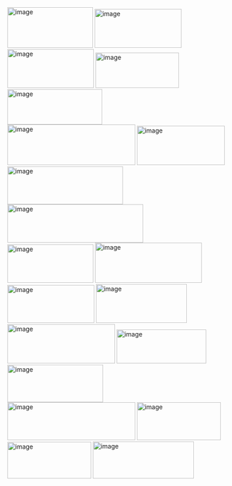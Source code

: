 <img width="194" height="92" alt="image" src="https://github.com/user-attachments/assets/609309e8-84b9-4ed7-908c-8537299bd71c" />
<img width="197" height="88" alt="image" src="https://github.com/user-attachments/assets/ad7eb471-9831-40bf-a6b7-5f3b9676c237" />
<img width="196" height="88" alt="image" src="https://github.com/user-attachments/assets/68cb80e7-3328-4d1d-b72c-c7d5a4222abd" />
<img width="189" height="80" alt="image" src="https://github.com/user-attachments/assets/58b6ab6c-268e-4cc0-855e-3a230521cefd" />
<img width="215" height="80" alt="image" src="https://github.com/user-attachments/assets/7777672b-0ca5-4d90-ba92-ddcfe336752a" />
<img width="290" height="92" alt="image" src="https://github.com/user-attachments/assets/f93d5705-77e3-42f4-b40d-dea42261a471" />
<img width="199" height="89" alt="image" src="https://github.com/user-attachments/assets/d1e4b8a7-edd0-44e5-bab4-9eb41cc8048b" />
<img width="262" height="86" alt="image" src="https://github.com/user-attachments/assets/3a5f89d1-cf9c-4dc5-bc5c-6e9e1fe08301" />
<img width="308" height="87" alt="image" src="https://github.com/user-attachments/assets/eb025ebc-4fd9-45f7-b614-7223c7313ce1" />
<img width="195" height="87" alt="image" src="https://github.com/user-attachments/assets/4947631a-5a1d-4019-84df-492a42602460" />
<img width="242" height="91" alt="image" src="https://github.com/user-attachments/assets/995f8532-5307-4397-9bcd-4be1f324cac3" />
<img width="197" height="86" alt="image" src="https://github.com/user-attachments/assets/cee7aa52-150d-4920-8392-1d0794858b8a" />
<img width="206" height="88" alt="image" src="https://github.com/user-attachments/assets/c0419c1e-8b3a-45b0-895f-abd7e76d118f" />
<img width="244" height="89" alt="image" src="https://github.com/user-attachments/assets/decc39c4-dfa5-43ff-b7bf-ee8ccc36a80d" />
<img width="203" height="77" alt="image" src="https://github.com/user-attachments/assets/c13df7e1-e07a-4116-8752-89179743020e" />
<img width="217" height="85" alt="image" src="https://github.com/user-attachments/assets/46c71aa6-f83e-4675-998b-698aa3ab6f50" />
<img width="290" height="86" alt="image" src="https://github.com/user-attachments/assets/cf11a135-bedb-4b84-9625-c3ff9c162a16" />
<img width="190" height="86" alt="image" src="https://github.com/user-attachments/assets/b84ee43b-f2e1-4886-b62d-9a103b506a1c" />
<img width="190" height="83" alt="image" src="https://github.com/user-attachments/assets/920ffd63-2386-482a-86f4-265ce9203ddf" />
<img width="229" height="84" alt="image" src="https://github.com/user-attachments/assets/f1f4aed6-c1fc-4cd2-85f1-8cca5f2503e8" />










